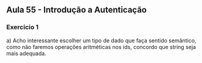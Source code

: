 ## Aula 55 - Introdução a Autenticação

### Exercicio 1

a) Acho interessante escolher um tipo de dado que faça sentido semântico, como não faremos operações aritméticas nos ids, concordo que string seja mais adequada.
